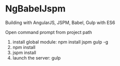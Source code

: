 # NgBabelJspm
Building with AngularJS, JSPM, Babel, Gulp with ES6

Open command prompt from project path
1. install global module: npm install jspm gulp -g
2. npm install
3. jspm install
4. launch the server: gulp
